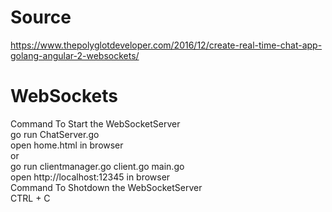 # Source 
https://www.thepolyglotdeveloper.com/2016/12/create-real-time-chat-app-golang-angular-2-websockets/
<br />
# WebSockets
Command To Start the WebSocketServer
<br />
go run ChatServer.go
<br />
open home.html in browser
<br />
or
<br />
go run clientmanager.go client.go main.go
<br />
open http://localhost:12345 in browser
<br />
Command To Shotdown the WebSocketServer
<br />
CTRL + C
<br />